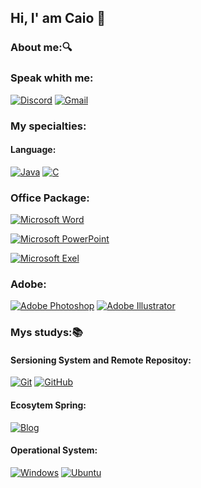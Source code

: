 ## Hi, I' am Caio 👋

### About me:🔍

### Speak whith me:
[![Discord](https://img.shields.io/badge/Discord-05122A?style=for-the-badge&logo=discord&logoColor=4052ef)]()
[![Gmail](https://img.shields.io/badge/Gmail-05122A?style=for-the-badge&logo=gmail&logoColor=d30000)]()

### My specialties: 


#### Language:

[![Java](https://img.shields.io/badge/Java-05122A?style=for-the-badge&logo=java&logoColor=white)]()
[![C](https://img.shields.io/badge/C-05122A?style=for-the-badge&logo=c&logoColor=white)]()

### Office Package:
  [![Microsoft Word](https://img.shields.io/badge/Microsoft_Word-05122A?style=for-the-badge&logo=microsoft-excel&logoColor=003399)]()

  [![Microsoft PowerPoint](https://img.shields.io/badge/Microsoft_PowerPoint-05122A?style=for-the-badge&logo=microsoft-powerpoint&logoColor=e02c00)]()

  [![Microsoft Exel](https://img.shields.io/badge/Microsoft_Excel-05122A?style=for-the-badge&logo=microsoft-excel&logoColor=darkgreen)]()
  
### Adobe:
  [![Adobe Photoshop](https://img.shields.io/badge/Adobe%20Photoshop-05122A?style=for-the-badge&logo=Adobe%20Photoshop&logoColor=1560d8)]()
  [![Adobe Illustrator](https://img.shields.io/badge/Adobe%20Illustrator-05122A?style=for-the-badge&logo=Adobe%20Illustrator&logoColor=d66300)]()

### Mys studys:📚
  #### Sersioning System and Remote Repositoy:
  [![Git](https://img.shields.io/badge/Git-05122A?style=for-the-badge&logo=Git&logoColor=fc2500)]()
  [![GitHub](https://img.shields.io/badge/GitHub-05122A?style=for-the-badge&logo=github&logoColor=white)]()
    
  #### Ecosytem Spring:
  [![Blog](https://img.shields.io/badge/Spring-05122A?style=for-the-badge&logo=Spring&logoColor=green%20green)]()

  #### Operational System:
  [![Windows](https://img.shields.io/badge/Windows-05122A?style=for-the-badge&logo=windows&logoColor=white)]() 
  [![Ubuntu](https://img.shields.io/badge/Ubuntu-05122A?style=for-the-badge&logo=ubuntu&logoColor=fc2500)]()
  



